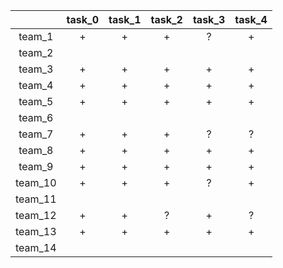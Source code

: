 |         | task_0 | task_1 | task_2 | task_3 | task_4 |
|:-------:|:------:|:------:|:------:|:------:|:------:|
|  team_1 |    +   |    +   |    +   |    ?   |    +   |
|  team_2 |        |        |        |        |        |
|  team_3 |    +   |    +   |    +   |    +   |    +   |
|  team_4 |    +   |    +   |    +   |    +   |    +   |
|  team_5 |    +   |    +   |    +   |    +   |    +   |
|  team_6 |        |        |        |        |        |
|  team_7 |    +   |    +   |    +   |    ?   |    ?   |
|  team_8 |    +   |    +   |    +   |    +   |    +   |
|  team_9 |    +   |    +   |    +   |    +   |    +   |
| team_10 |    +   |    +   |    +   |    ?   |    +   |
| team_11 |        |        |        |        |        |
| team_12 |    +   |    +   |    ?   |    +   |    ?   |
| team_13 |    +   |    +   |    +   |    +   |    +   |
| team_14 |        |        |        |        |        |
